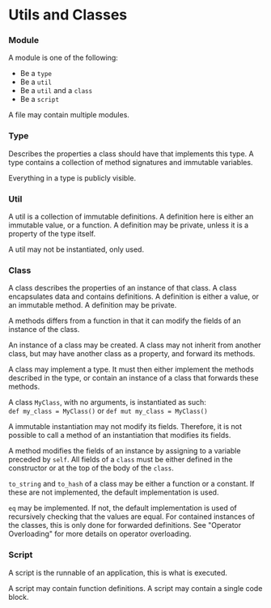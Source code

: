 # Utils and Classes

### Module

A module is one of the following:

* Be a `type`
* Be a `util`
* Be a `util` and a `class`
* Be a `script`

A file may contain multiple modules.

### Type

Describes the properties a class should have that implements this type. A type contains a collection of method
signatures and immutable variables.

Everything in a type is publicly visible.

### Util

A util is a collection of immutable definitions. A definition here is either an immutable value, or a function. A 
definition may be private, unless it is a property of the type itself.

A util may not be instantiated, only used.

### Class

A class describes the properties of an instance of that class. A class encapsulates data and contains definitions. A 
definition is either a value, or an immutable method. A definition may be private.

A methods differs from a function in that it can modify the fields of an instance of the class.

An instance of a class may be created. A class may not inherit from another class, but may have another class as a 
property, and forward its methods.

A class may implement a type. It must then either implement the methods described in the type, or contain an instance of
a class that forwards these methods.

A class `MyClass`, with no arguments, is instantiated as such:\
`def my_class = MyClass()` or `def mut my_class = MyClass()`

A immutable instantiation may not modify its fields. Therefore, it is not possible to call a method of an instantiation 
that modifies its fields.

A method modifies the fields of an instance by assigning to a variable preceded by `self`. All fields of a `class` must 
be either defined in the constructor or at the top of the body of the `class`.

`to_string` and `to_hash` of a class may be either a function or a constant. If these are not implemented, the default
implementation is used.

`eq` may be implemented. If not, the default implementation is used of recursively checking that the values are equal.
For contained instances of the classes, this is only done for forwarded definitions. See "Operator Overloading" for more
details on operator overloading.

### Script

A script is the runnable of an application, this is what is executed.

A script may contain function definitions. A script may contain a single code block.
